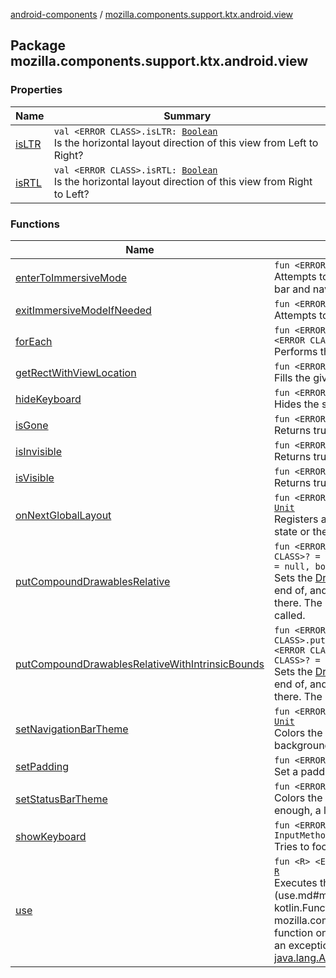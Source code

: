 [android-components](../index.md) / [mozilla.components.support.ktx.android.view](./index.md)

## Package mozilla.components.support.ktx.android.view

### Properties

| Name | Summary |
|---|---|
| [isLTR](is-l-t-r.md) | `val <ERROR CLASS>.isLTR: `[`Boolean`](https://kotlinlang.org/api/latest/jvm/stdlib/kotlin/-boolean/index.html)<br>Is the horizontal layout direction of this view from Left to Right? |
| [isRTL](is-r-t-l.md) | `val <ERROR CLASS>.isRTL: `[`Boolean`](https://kotlinlang.org/api/latest/jvm/stdlib/kotlin/-boolean/index.html)<br>Is the horizontal layout direction of this view from Right to Left? |

### Functions

| Name | Summary |
|---|---|
| [enterToImmersiveMode](enter-to-immersive-mode.md) | `fun <ERROR CLASS>.enterToImmersiveMode(): `[`Unit`](https://kotlinlang.org/api/latest/jvm/stdlib/kotlin/-unit/index.html)<br>Attempts to call immersive mode using the View to hide the status bar and navigation buttons. |
| [exitImmersiveModeIfNeeded](exit-immersive-mode-if-needed.md) | `fun <ERROR CLASS>.exitImmersiveModeIfNeeded(): `[`Unit`](https://kotlinlang.org/api/latest/jvm/stdlib/kotlin/-unit/index.html)<br>Attempts to come out from immersive mode using the View. |
| [forEach](for-each.md) | `fun <ERROR CLASS>.~~forEach~~(action: (<ERROR CLASS>) -> `[`Unit`](https://kotlinlang.org/api/latest/jvm/stdlib/kotlin/-unit/index.html)`): <ERROR CLASS>`<br>Performs the given action on each View in this ViewGroup. |
| [getRectWithViewLocation](get-rect-with-view-location.md) | `fun <ERROR CLASS>.getRectWithViewLocation(): <ERROR CLASS>`<br>Fills the given [Rect](#) with data about location view in the window. |
| [hideKeyboard](hide-keyboard.md) | `fun <ERROR CLASS>.hideKeyboard(): `[`Unit`](https://kotlinlang.org/api/latest/jvm/stdlib/kotlin/-unit/index.html)<br>Hides the soft input window. |
| [isGone](is-gone.md) | `fun <ERROR CLASS>.~~isGone~~(): `[`Boolean`](https://kotlinlang.org/api/latest/jvm/stdlib/kotlin/-boolean/index.html)<br>Returns true if this view's visibility is set to View.GONE. |
| [isInvisible](is-invisible.md) | `fun <ERROR CLASS>.~~isInvisible~~(): `[`Boolean`](https://kotlinlang.org/api/latest/jvm/stdlib/kotlin/-boolean/index.html)<br>Returns true if this view's visibility is set to View.INVISIBLE. |
| [isVisible](is-visible.md) | `fun <ERROR CLASS>.~~isVisible~~(): `[`Boolean`](https://kotlinlang.org/api/latest/jvm/stdlib/kotlin/-boolean/index.html)<br>Returns true if this view's visibility is set to View.VISIBLE. |
| [onNextGlobalLayout](on-next-global-layout.md) | `fun <ERROR CLASS>.onNextGlobalLayout(callback: () -> `[`Unit`](https://kotlinlang.org/api/latest/jvm/stdlib/kotlin/-unit/index.html)`): `[`Unit`](https://kotlinlang.org/api/latest/jvm/stdlib/kotlin/-unit/index.html)<br>Registers a one-time callback to be invoked when the global layout state or the visibility of views within the view tree changes. |
| [putCompoundDrawablesRelative](put-compound-drawables-relative.md) | `fun <ERROR CLASS>.putCompoundDrawablesRelative(start: <ERROR CLASS>? = null, top: <ERROR CLASS>? = null, end: <ERROR CLASS>? = null, bottom: <ERROR CLASS>? = null): <ERROR CLASS>`<br>Sets the [Drawable](#)s (if any) to appear to the start of, above, to the end of, and below the text. Use `null` if you do not want a Drawable there. The Drawables must already have had [Drawable.setBounds](#) called. |
| [putCompoundDrawablesRelativeWithIntrinsicBounds](put-compound-drawables-relative-with-intrinsic-bounds.md) | `fun <ERROR CLASS>.putCompoundDrawablesRelativeWithIntrinsicBounds(start: <ERROR CLASS>? = null, top: <ERROR CLASS>? = null, end: <ERROR CLASS>? = null, bottom: <ERROR CLASS>? = null): <ERROR CLASS>`<br>Sets the [Drawable](#)s (if any) to appear to the start of, above, to the end of, and below the text. Use `null` if you do not want a Drawable there. The Drawables' bounds will be set to their intrinsic bounds. |
| [setNavigationBarTheme](set-navigation-bar-theme.md) | `fun <ERROR CLASS>.setNavigationBarTheme(backgroundColor: `[`Int`](https://kotlinlang.org/api/latest/jvm/stdlib/kotlin/-int/index.html)`): `[`Unit`](https://kotlinlang.org/api/latest/jvm/stdlib/kotlin/-unit/index.html)<br>Colors the navigation bar black or white depending on the background color. |
| [setPadding](set-padding.md) | `fun <ERROR CLASS>.setPadding(padding: `[`Padding`](../mozilla.components.support.base.android/-padding/index.md)`): `[`Unit`](https://kotlinlang.org/api/latest/jvm/stdlib/kotlin/-unit/index.html)<br>Set a padding using [Padding](../mozilla.components.support.base.android/-padding/index.md) object. |
| [setStatusBarTheme](set-status-bar-theme.md) | `fun <ERROR CLASS>.setStatusBarTheme(themeColor: `[`Int`](https://kotlinlang.org/api/latest/jvm/stdlib/kotlin/-int/index.html)`): `[`Unit`](https://kotlinlang.org/api/latest/jvm/stdlib/kotlin/-unit/index.html)<br>Colors the status bar to match the theme color. If the color is light enough, a light status bar with dark icons will be used. |
| [showKeyboard](show-keyboard.md) | `fun <ERROR CLASS>.showKeyboard(flags: `[`Int`](https://kotlinlang.org/api/latest/jvm/stdlib/kotlin/-int/index.html)` = InputMethodManager.SHOW_IMPLICIT): `[`Unit`](https://kotlinlang.org/api/latest/jvm/stdlib/kotlin/-unit/index.html)<br>Tries to focus this view and show the soft input window for it. |
| [use](use.md) | `fun <R> <ERROR CLASS>.use(functionBlock: (<ERROR CLASS>) -> `[`R`](use.md#R)`): `[`R`](use.md#R)<br>Executes the given [functionBlock](use.md#mozilla.components.support.ktx.android.view$use(, kotlin.Function1((, mozilla.components.support.ktx.android.view.use.R)))/functionBlock) function on this resource and then closes it down correctly whether an exception is thrown or not. This is inspired by [java.lang.AutoCloseable.use](https://kotlinlang.org/api/latest/jvm/stdlib/kotlin/use.html). |
